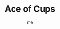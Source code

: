 ---
# basics
title     		 : "Ace of Cups"
token					 : 'cups-01'
card_type			 : '' # major, minor, court
layout				 : "tarot-card"
author    		 : 'me'
one_liner 		 : "Intuition, spirituality, affection, motivation"
alt_names			 : ['Joy']
images				 : ['/assets/images/tarot/rws/rw-cups-01.jpg']
keywords			 : ['intuition', 'spirituality', 'affection', 'motivation']
url						 : 'tarot/cards/cups-01'
aliases				 : ['cups-ace']

# password: 'foolish journey'
dropbox				 : 'https://www.dropbox.com/sh/96b9h3eykwn84fk/AABkDJEXxGmD91Smljpn1p8ta?dl=0'

meaning_light  : "Trusting your feelings. Opening yourself to spirit. Accepting and returning affection. Getting in touch with what motivates you. Taking advantage of an opportunity to express love to others. Listening to the still, small voice."

meaning_shadow : "Hiding your feelings. Spurning an opportunity to love or be loved. Numbing yourself to spiritual yearnings. Rejecting the counsel of your heart. Becoming a puppet of your own emotions. Indulging in hysteria or obsession."

# more detail
correspondence_planet 			: ""
correspondence_astrological : "Cancer, Scorpio, Pisces"
correspondence_affirmation  : "I listen to the counsel of my heart."
correspondence_story 				: "The Main Character meets a love interest or discovers his or her true calling."

advice_relationships 	 : "This is an opportunity to set logic aside and allow actions to be guided by feelings alone. Irrational? Perhaps. But in certain matters, logic does not apply. Be romantic. Be spiritual. This moment is a chance to see romance as an expression of spirituality, and vice-versa."

advice_work 					 : "How fulfilling is your work? If you’re going through the motions, this card challenges you to get back in touch with what delights you. Find a way to integrate your labor with your dreams. If you’re already fulfilled, watch for an opportunity to take your satisfaction to the next level."

advice_spirituality 	 : "On rare occasions, Heaven opens, and the Hand of God offers us the opportunity to experience unexpected spiritual highs. Pay close attention to the events around you; one is a seed—an opportunity to be uniquely and totally immersed in the work and power of Spirit."

advice_personal_growth : "How comfortable are you with expressions of emotion? Of faith? This card challenges you to be more open with both. A centered person freely shares what he or she feels, and a truly spiritual person can share his or her faith in natural, non-aggressive ways. Give both a try."

advice_fortune_telling : "Romance is in the cards! A new relationship or marriage is just around the corner. Prayers are answered."

questions	: ["When you see the Ace, what’s your first impression? What will the cup contain? What actions are you expected to take?", "What might your spiritual quest be? What hidden truths should you pursue?", "What am I feeling right now?", "How would I go about opening myself to spiritual guidance?", "What motivates me the most—pleasure or pain? Why?"]

# referenced in the symbols.toml data file
symbols	  : ['1', 'cups', 'ace', 'hand-of-god', 'holy-grail']

# metadata
suppress_topnav : true
related_cards 	: []

---